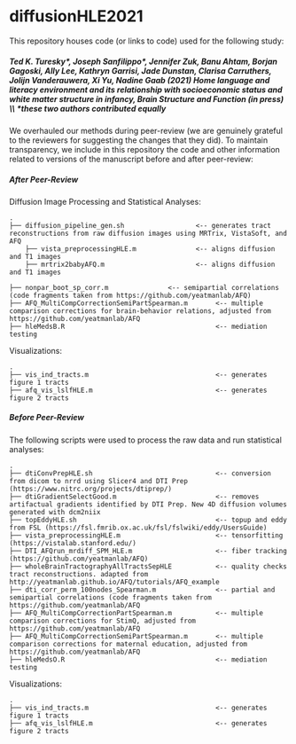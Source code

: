 # diffusionHLE2021

This repository houses code (or links to code) used for the following study:

##### *Ted K. Turesky\*, Joseph Sanfilippo\*, Jennifer Zuk, Banu Ahtam, Borjan Gagoski, Ally Lee, Kathryn Garrisi, Jade Dunstan, Clarisa Carruthers, Jolijn Vanderauwera, Xi Yu, Nadine Gaab (2021) Home language and literacy environment and its relationship with socioeconomic status and white matter structure in infancy, Brain Structure and Function (in press)*   \\\  \*these two authors contributed equally

We overhauled our methods during peer-review (we are genuinely grateful to the reviewers for suggesting the changes that they did). To maintain transparency, we include in this repository the code and other information related to versions of the manuscript before and after peer-review:

##### After Peer-Review
Diffusion Image Processing and Statistical Analyses:

    .
    ├── diffusion_pipeline_gen.sh                  <-- generates tract reconstructions from raw diffusion images using MRTrix, VistaSoft, and AFQ
        ├── vista_preprocessingHLE.m               <-- aligns diffusion and T1 images
        ├── mrtrix2babyAFQ.m                       <-- aligns diffusion and T1 images

    ├── nonpar_boot_sp_corr.m               <-- semipartial correlations (code fragments taken from https://github.com/yeatmanlab/AFQ) 
    ├── AFQ_MultiCompCorrectionSemiPartSpearman.m       <-- multiple comparison corrections for brain-behavior relations, adjusted from https://github.com/yeatmanlab/AFQ
    ├── hleMedsB.R                                      <-- mediation testing


Visualizations:

    .
    ├── vis_ind_tracts.m                                <-- generates figure 1 tracts
    ├── afq_vis_lslfHLE.m                               <-- generates figure 2 tracts



##### Before Peer-Review
The following scripts were used to process the raw data and run statistical analyses:

    .
    ├── dtiConvPrepHLE.sh                               <-- conversion from dicom to nrrd using Slicer4 and DTI Prep (https://www.nitrc.org/projects/dtiprep/)
    ├── dtiGradientSelectGood.m                         <-- removes artifactual gradients identified by DTI Prep. New 4D diffusion volumes generated with dcm2niix
    ├── topEddyHLE.sh                                   <-- topup and eddy from FSL (https://fsl.fmrib.ox.ac.uk/fsl/fslwiki/eddy/UsersGuide)  
    ├── vista_preprocessingHLE.m                        <-- tensorfitting (https://vistalab.stanford.edu/)
    ├── DTI_AFQrun_mrdiff_SPM_HLE.m                     <-- fiber tracking (https://github.com/yeatmanlab/AFQ)
    ├── wholeBrainTractographyAllTractsSepHLE           <-- quality checks tract reconstructions. adapted from http://yeatmanlab.github.io/AFQ/tutorials/AFQ_example
    ├── dti_corr_perm_100nodes_Spearman.m               <-- partial and semipartial correlations (code fragments taken from https://github.com/yeatmanlab/AFQ 
    ├── AFQ_MultiCompCorrectionPartSpearman.m           <-- multiple comparison corrections for StimQ, adjusted from https://github.com/yeatmanlab/AFQ   
    ├── AFQ_MultiCompCorrectionSemiPartSpearman.m       <-- multiple comparison corrections for maternal education, adjusted from https://github.com/yeatmanlab/AFQ
    ├── hleMedsO.R                                      <-- mediation testing 
    
    
Visualizations:

    .
    ├── vis_ind_tracts.m                                <-- generates figure 1 tracts
    ├── afq_vis_lslfHLE.m                               <-- generates figure 2 tracts

